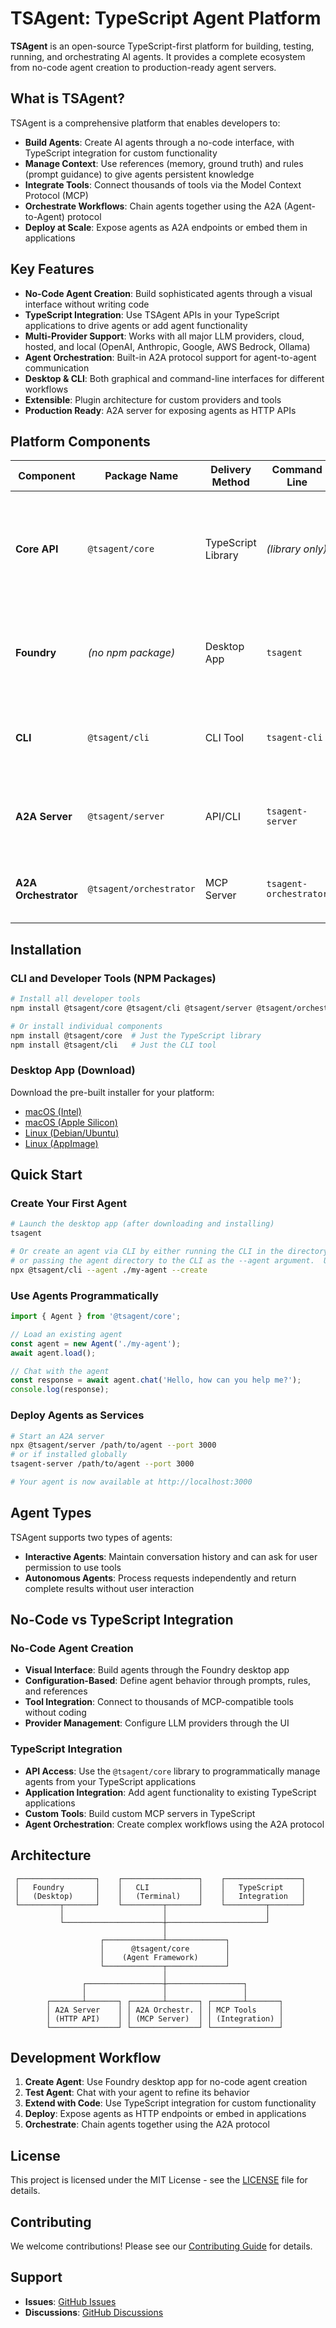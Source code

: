 # TSAgent: TypeScript Agent Platform

**TSAgent** is an open-source TypeScript-first platform for building, testing, running, and orchestrating AI agents. It provides a complete ecosystem from no-code agent creation to production-ready agent servers.

## What is TSAgent?

TSAgent is a comprehensive platform that enables developers to:

- **Build Agents**: Create AI agents through a no-code interface, with TypeScript integration for custom functionality
- **Manage Context**: Use references (memory, ground truth) and rules (prompt guidance) to give agents persistent knowledge
- **Integrate Tools**: Connect thousands of tools via the Model Context Protocol (MCP)
- **Orchestrate Workflows**: Chain agents together using the A2A (Agent-to-Agent) protocol
- **Deploy at Scale**: Expose agents as A2A endpoints or embed them in applications

## Key Features

- **No-Code Agent Creation**: Build sophisticated agents through a visual interface without writing code
- **TypeScript Integration**: Use TSAgent APIs in your TypeScript applications to drive agents or add agent functionality
- **Multi-Provider Support**: Works with all major LLM providers, cloud, hosted, and local (OpenAI, Anthropic, Google, AWS Bedrock, Ollama)
- **Agent Orchestration**: Built-in A2A protocol support for agent-to-agent communication
- **Desktop & CLI**: Both graphical and command-line interfaces for different workflows
- **Extensible**: Plugin architecture for custom providers and tools
- **Production Ready**: A2A server for exposing agents as HTTP APIs

## Platform Components

| Component | Package Name | Delivery Method | Command Line | Description |
|-----------|-------------|-----------------|--------------|-------------|
| **Core API** | `@tsagent/core` | TypeScript Library | *(library only)* | TypeScript agent framework with LLM providers, MCP integration, agent lifecycle |
| **Foundry** | *(no npm package)* | Desktop App | `tsagent` | No-code desktop application for creating, testing, and managing agents |
| **CLI** | `@tsagent/cli` | CLI Tool | `tsagent-cli` | Command-line interface for agent operations and automation |
| **A2A Server** | `@tsagent/server` | API/CLI | `tsagent-server` | A2A protocol server for exposing agents as HTTP endpoints |
| **A2A Orchestrator** | `@tsagent/orchestrator` | MCP Server | `tsagent-orchestrator` | MCP server for orchestrating A2A agent servers |

## Installation

### CLI and Developer Tools (NPM Packages)

```bash
# Install all developer tools
npm install @tsagent/core @tsagent/cli @tsagent/server @tsagent/orchestrator

# Or install individual components
npm install @tsagent/core  # Just the TypeScript library
npm install @tsagent/cli   # Just the CLI tool
```

### Desktop App (Download)

Download the pre-built installer for your platform:

- [macOS (Intel)](https://storage.googleapis.com/teamspark-workbench/TSAgent-Foundry-latest.dmg)
- [macOS (Apple Silicon)](https://storage.googleapis.com/teamspark-workbench/TSAgent-Foundry-latest-arm64.dmg)
- [Linux (Debian/Ubuntu)](https://storage.googleapis.com/teamspark-workbench/teamspark-workbench_latest_amd64.deb)
- [Linux (AppImage)](https://storage.googleapis.com/teamspark-workbench/TSAgent-Foundry-latest.AppImage)

## Quick Start

### Create Your First Agent

```bash
# Launch the desktop app (after downloading and installing)
tsagent

# Or create an agent via CLI by either running the CLI in the directory of the desired agent (or new agent)
# or passing the agent directory to the CLI as the --agent argument.  Use --create to create a new agent.
npx @tsagent/cli --agent ./my-agent --create
```

### Use Agents Programmatically

```typescript
import { Agent } from '@tsagent/core';

// Load an existing agent
const agent = new Agent('./my-agent');
await agent.load();

// Chat with the agent
const response = await agent.chat('Hello, how can you help me?');
console.log(response);
```

### Deploy Agents as Services

```bash
# Start an A2A server
npx @tsagent/server /path/to/agent --port 3000
# or if installed globally
tsagent-server /path/to/agent --port 3000

# Your agent is now available at http://localhost:3000
```

## Agent Types

TSAgent supports two types of agents:

- **Interactive Agents**: Maintain conversation history and can ask for user permission to use tools
- **Autonomous Agents**: Process requests independently and return complete results without user interaction

## No-Code vs TypeScript Integration

### No-Code Agent Creation
- **Visual Interface**: Build agents through the Foundry desktop app
- **Configuration-Based**: Define agent behavior through prompts, rules, and references
- **Tool Integration**: Connect to thousands of MCP-compatible tools without coding
- **Provider Management**: Configure LLM providers through the UI

### TypeScript Integration
- **API Access**: Use the `@tsagent/core` library to programmatically manage agents from your TypeScript applications
- **Application Integration**: Add agent functionality to existing TypeScript applications
- **Custom Tools**: Build custom MCP servers in TypeScript
- **Agent Orchestration**: Create complex workflows using the A2A protocol

## Architecture

```
 ┌─────────────────┐    ┌─────────────────┐    ┌─────────────────┐
 │   Foundry       │    │   CLI           │    │   TypeScript    │
 │   (Desktop)     │    │   (Terminal)    │    │   Integration   │
 └─────────┬───────┘    └─────────┬───────┘    └─────────┬───────┘
           │                      │                      │
           └──────────────────────┼──────────────────────┘
                                  │
                    ┌─────────────┴─────────────┐
                    │      @tsagent/core        │
                    │    (Agent Framework)      │
                    └─────────────┬─────────────┘
                                  │
                ┌─────────────────┼─────────────────┐
                │                 │                 │
        ┌───────┴───────┐ ┌───────┴───────┐ ┌───────┴───────┐
        │ A2A Server    │ │ A2A Orchestr. │ │ MCP Tools     │
        │ (HTTP API)    │ │ (MCP Server)  │ │ (Integration) │
        └───────────────┘ └───────────────┘ └───────────────┘
```

## Development Workflow

1. **Create Agent**: Use Foundry desktop app for no-code agent creation
2. **Test Agent**: Chat with your agent to refine its behavior
3. **Extend with Code**: Use TypeScript integration for custom functionality
4. **Deploy**: Expose agents as HTTP endpoints or embed in applications
5. **Orchestrate**: Chain agents together using the A2A protocol

## License

This project is licensed under the MIT License - see the [LICENSE](LICENSE.md) file for details.

## Contributing

We welcome contributions! Please see our [Contributing Guide](CONTRIBUTING.md) for details.

## Support

- **Issues**: [GitHub Issues](https://github.com/teamspark/tsagent/issues)
- **Discussions**: [GitHub Discussions](https://github.com/teamspark/tsagent/discussions)
